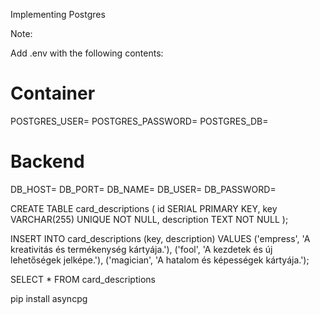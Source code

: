 Implementing Postgres

Note:

Add .env with the following contents:
# Container
POSTGRES_USER=
POSTGRES_PASSWORD=
POSTGRES_DB=
# Backend
DB_HOST=
DB_PORT=
DB_NAME=
DB_USER=
DB_PASSWORD=


CREATE TABLE card_descriptions (
    id SERIAL PRIMARY KEY,
    key VARCHAR(255) UNIQUE NOT NULL,
    description TEXT NOT NULL
);

INSERT INTO card_descriptions (key, description) VALUES
('empress', 'A kreativitás és termékenység kártyája.'),
('fool', 'A kezdetek és új lehetőségek jelképe.'),
('magician', 'A hatalom és képességek kártyája.');

SELECT * FROM card_descriptions

pip install asyncpg
